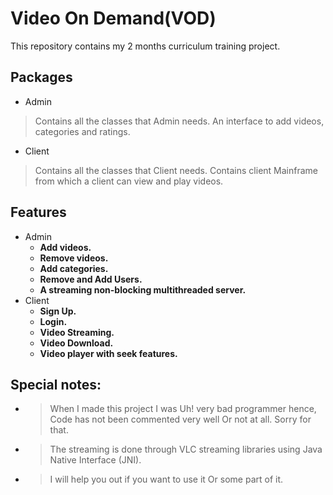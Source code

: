 # Video On Demand(VOD)
This repository contains my 2 months curriculum training project.

## Packages 
- Admin
> Contains all the classes that Admin needs. An interface to add videos, categories and ratings.
- Client
> Contains all the classes that Client needs. Contains client Mainframe from which a client can view and play videos.

## Features
- Admin
  - **Add videos.**
  - **Remove videos.**
  - **Add categories.**
  - **Remove and Add Users.**
  - **A streaming non-blocking multithreaded server.**
- Client
  - **Sign Up.**
  - **Login.**
  - **Video Streaming.**
  - **Video Download.**
  - **Video player with seek features.**
  
## Special notes:
- > When I made this project I was Uh! very bad programmer hence, Code has not been commented very well Or not at all. Sorry for that.
- > The streaming is done through VLC streaming libraries using Java Native Interface (JNI).
- > I will help you out if you want to use it Or some part of it.

